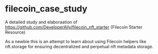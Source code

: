 # filecoin_case_study
A detailed study and elaboraation of https://github.com/DeveloperAlly/filecoin_nft_starter  {Filecoin Starter Resource)


As a newbie this is an attempt to learn about using  Filecoin helpers like nft.storage for ensuring decentralized and perpetual nft metadata storage.

